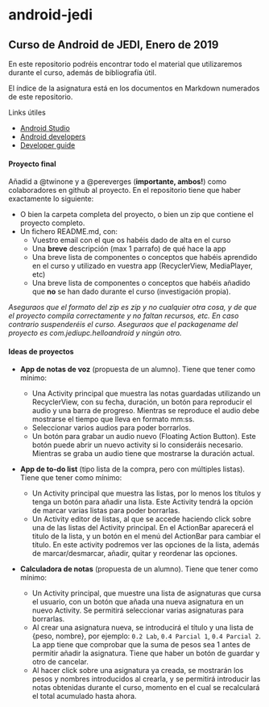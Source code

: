 # android-jedi

## Curso de Android de JEDI, Enero de 2019


En este repositorio podréis encontrar todo el material que utilizaremos durante el curso, además de bibliografía útil.

El índice de la asignatura está en los documentos en Markdown numerados de este repositorio.



Links útiles
* [Android Studio](https://developer.android.com/studio/)
* [Android developers](https://developer.android.com/)
* [Developer guide](https://developer.android.com/guide/)


#### Proyecto final

Añadid a @twinone y a @pereverges (**importante, ambos!**) como colaboradores en github al proyecto. En el repositorio tiene que haber exactamente lo siguiente:
- O bien la carpeta completa del proyecto, o bien un zip que contiene el proyecto completo. 
- Un fichero README.md, con:
  * Vuestro email con el que os habéis dado de alta en el curso
  * Una **breve** descripción (max 1 parrafo) de qué hace la app
  * Una breve lista de componentes o conceptos que habéis aprendido en el curso y utilizado en vuestra app (RecyclerView, MediaPlayer, etc)
  * Una breve lista de componentes o conceptos que habéis añadido que **no** se han dado durante el curso (investigación propia).
  

*Aseguraos que el formato del zip es zip y no cualquier otra cosa, y de que el proyecto compila correctamente y no faltan recursos, etc. En caso contrario suspenderéis el curso.*
*Aseguraos que el packagename del proyecto es com.jediupc.helloandroid y ningún otro.*


#### Ideas de proyectos
* **App de notas de voz** (propuesta de un alumno). Tiene que tener como mínimo:
  - Una Activity principal que muestra las notas guardadas utilizando un RecyclerView, con su fecha, duración, un botón para reproducir el audio y una barra de progreso. Mientras se reproduce el audio debe mostrarse el tiempo que lleva en formato mm:ss.
  - Seleccionar varios audios para poder borrarlos.
  - Un botón para grabar un audio nuevo (Floating Action Button). Este botón puede abrir un nuevo activity si lo consideráis necesario. Mientras se graba un audio tiene que mostrarse la duración actual.
  
* **App de to-do list** (tipo lista de la compra, pero con múltiples listas). Tiene que tener como mínimo:
  - Un Activity principal que muestra las listas, por lo menos los títulos y tenga un botón para añadir una lista. Este Activity tendrá la opción de marcar varias listas para poder borrarlas.
  - Un Activity editor de listas, al que se accede haciendo click sobre una de las listas del Activity principal. En el ActionBar aparecerá el titulo de la lista, y un botón en el menú del ActionBar para cambiar el título. En este activity podremos ver las opciones de la lista, además de marcar/desmarcar, añadir, quitar y reordenar las opciones.
  
* **Calculadora de notas** (propuesta de un alumno). Tiene que tener como mínimo:
  - Un Activity principal, que muestre una lista de asignaturas que cursa el usuario, con un botón que añada una nueva asignatura en un nuevo Activity. Se permitirá seleccionar varias asignaturas para borrarlas.
  - Al crear una asignatura nueva, se introducirá el título y una lista de {peso, nombre}, por ejemplo: `0.2 Lab`, `0.4 Parcial 1`, `0.4 Parcial 2`. La app tiene que comprobar que la suma de pesos sea 1 antes de permitir añadir la asignatura. Tiene que haber un botón de guardar y otro de cancelar.
  - Al hacer click sobre una asignatura ya creada, se mostrarán los pesos y nombres introducidos al crearla, y se permitirá introducir las notas obtenidas durante el curso, momento en el cual se recalculará el total acumulado hasta ahora.
  


